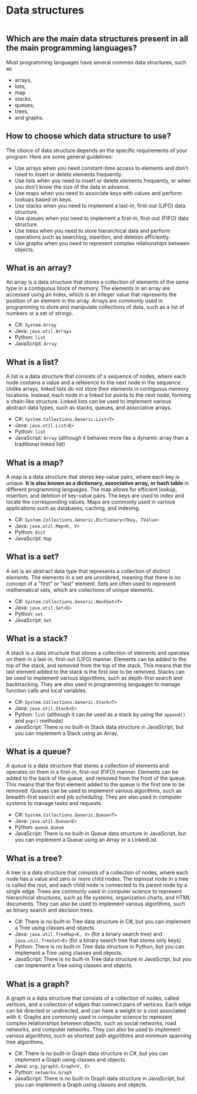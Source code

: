 # Data structures

```table-of-contents
```

## Which are the main data structures present in all the main programming languages?

Most programming languages have several common data structures, such as

- arrays,
- lists,
- map
- stacks,
- queues,
- trees,
- and graphs.

## How to choose which data structure to use?

The choice of data structure depends on the specific requirements of your program. Here are some general guidelines:

- Use arrays when you need constant-time access to elements and don't need to insert or delete elements frequently.
- Use lists when you need to insert or delete elements frequently, or when you don't know the size of the data in advance.
- Use maps when you need to associate keys with values and perform lookups based on keys.
- Use stacks when you need to implement a last-in, first-out (LIFO) data structure.
- Use queues when you need to implement a first-in, first-out (FIFO) data structure.
- Use trees when you need to store hierarchical data and perform operations such as searching, insertion, and deletion efficiently.
- Use graphs when you need to represent complex relationships between objects.

## What is an array?

An array is a data structure that stores a collection of elements of the same type in a contiguous block of memory. The elements in an array are accessed using an index, which is an integer value that represents the position of an element in the array. Arrays are commonly used in programming to store and manipulate collections of data, such as a list of numbers or a set of strings.

- C#: `System.Array`
- Java: `java.util.Arrays`
- Python: `list`
- JavaScript: `Array`

## What is a list?

A list is a data structure that consists of a sequence of nodes, where each node contains a value and a reference to the next node in the sequence. Unlike arrays, linked lists do not store their elements in contiguous memory locations. Instead, each node in a linked list points to the next node, forming a chain-like structure. Linked lists can be used to implement various abstract data types, such as stacks, queues, and associative arrays.

- C#: `System.Collections.Generic.List<T>`
- Java: `java.util.List<E>`
- Python: `list`
- JavaScript: `Array` (although it behaves more like a dynamic array than a traditional linked list)

## What is a map?

 A map is a data structure that stores key-value pairs, where each key is unique. **It is also known as a dictionary, associative array, or hash table** in different programming languages. The map allows for efficient lookup, insertion, and deletion of key-value pairs. The keys are used to index and locate the corresponding values. Maps are commonly used in various applications such as databases, caching, and indexing.

- C#: `System.Collections.Generic.Dictionary<TKey, TValue>`
- Java: `java.util.Map<K, V>`
- Python: `dict`
- JavaScript: `Map`

## What is a set?

 A set is an abstract data type that represents a collection of distinct elements. The elements in a set are unordered, meaning that there is no concept of a "first" or "last" element. Sets are often used to represent mathematical sets, which are collections of unique elements.

- C#: `System.Collections.Generic.HashSet<T>`
- Java: `java.util.Set<E>`
- Python: `set`
- JavaScript: `Set`

## What is a stack?

A stack is a data structure that stores a collection of elements and operates on them in a last-in, first-out (LIFO) manner. Elements can be added to the top of the stack, and removed from the top of the stack. This means that the last element added to the stack is the first one to be removed. Stacks can be used to implement various algorithms, such as depth-first search and backtracking. They are also used in programming languages to manage function calls and local variables.

- C#: `System.Collections.Generic.Stack<T>`
- Java: `java.util.Stack<E>`
- Python: `list` (although it can be used as a stack by using the `append()` and `pop()` methods)
- JavaScript: There is no built-in Stack data structure in JavaScript, but you can implement a Stack using an Array.

## What is a queue?

A queue is a data structure that stores a collection of elements and operates on them in a first-in, first-out (FIFO) manner. Elements can be added to the back of the queue, and removed from the front of the queue. This means that the first element added to the queue is the first one to be removed. Queues can be used to implement various algorithms, such as breadth-first search and job scheduling. They are also used in computer systems to manage tasks and requests.

- C#: `System.Collections.Generic.Queue<T>`
- Java: `java.util.Queue<E>`
- Python: `queue.Queue`
- JavaScript: There is no built-in Queue data structure in JavaScript, but you can implement a Queue using an Array or a LinkedList.

## What is a tree?

A tree is a data structure that consists of a collection of nodes, where each node has a value and zero or more child nodes. The topmost node in a tree is called the root, and each child node is connected to its parent node by a single edge. Trees are commonly used in computer science to represent hierarchical structures, such as file systems, organization charts, and HTML documents. They can also be used to implement various algorithms, such as binary search and decision trees.

- C#: There is no built-in Tree data structure in C#, but you can implement a Tree using classes and objects.
- Java: `java.util.TreeMap<K, V>` (for a binary search tree) and `java.util.TreeSet<E>` (for a binary search tree that stores only keys)
- Python: There is no built-in Tree data structure in Python, but you can implement a Tree using classes and objects.
- JavaScript: There is no built-in Tree data structure in JavaScript, but you can implement a Tree using classes and objects.

## What is a graph?

A graph is a data structure that consists of a collection of nodes, called vertices, and a collection of edges that connect pairs of vertices. Each edge can be directed or undirected, and can have a weight or a cost associated with it. Graphs are commonly used in computer science to represent complex relationships between objects, such as social networks, road networks, and computer networks. They can also be used to implement various algorithms, such as shortest path algorithms and minimum spanning tree algorithms.

- C#: There is no built-in Graph data structure in C#, but you can implement a Graph using classes and objects.
- Java: `org.jgrapht.Graph<V, E>`
- Python: `networkx.Graph`
- JavaScript: There is no built-in Graph data structure in JavaScript, but you can implement a Graph using classes and objects.
